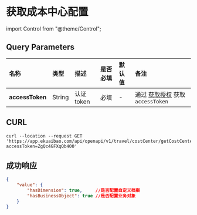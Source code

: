 # 获取成本中心配置

import Control from "@theme/Control";

<Control
method="GET"
url="/api/openapi/v1/travel/costCenter/getCostCenterConfig"
/>

## Query Parameters

| 名称 | 类型 | 描述 | 是否必填 | 默认值 | 备注 |
| :--- | :--- | :--- | :--- |:--- | :--- |
| **accessToken** | String | 认证token | 必填 | - | 通过 [获取授权](/docs/open-api/getting-started/auth) 获取 `accessToken` |

## CURL
```shell
curl --location --request GET 'https://app.ekuaibao.com/api/openapi/v1/travel/costCenter/getCostCenterConfig?accessToken=ZgQc4GFXqQb400'
```

## 成功响应
```json
{
    "value": {
        "hasDimension": true,     //是否配置自定义档案
        "hasBusinessObject": true //是否配置业务对象
    }
}
```
